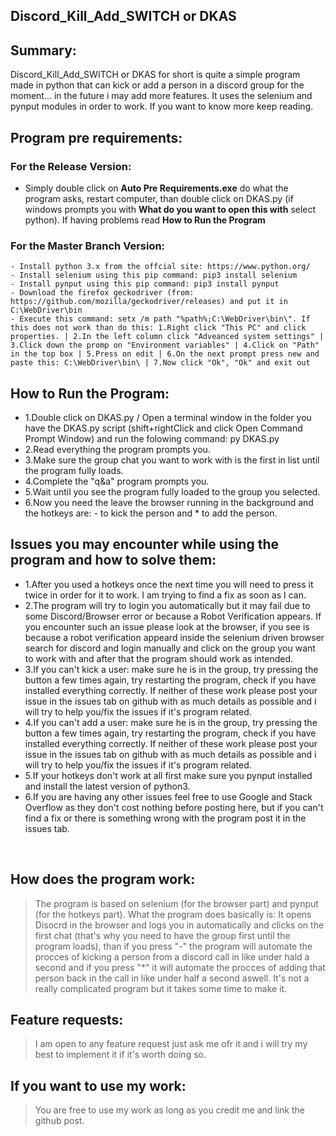 Discord_Kill_Add_SWITCH or DKAS
------
## Summary:

Discord_Kill_Add_SWITCH or DKAS for short is quite a simple program made in python that can kick or add a person in a discord group for the moment... in the future i may add more features. It uses the selenium and pynput modules in order to work. If you want to know more keep reading.


## Program pre requirements:

### For the Release Version:
 * Simply double click on **Auto Pre Requirements.exe** do what the program asks, restart computer, than double click on DKAS.py (if windows prompts you with **What do you want to open this with** select python). If having problems read **How to Run the Program**


  ### For the Master Branch Version:
    - Install python 3.x from the offcial site: https://www.python.org/
    - Install selenium using this pip command: pip3 install selenium
    - Install pynput using this pip command: pip3 install pynput
    - Download the firefox geckodriver (from: https://github.com/mozilla/geckodriver/releases) and put it in C:\WebDriver\bin
    - Execute this command: setx /m path "%path%;C:\WebDriver\bin\". If this does not work than do this: 1.Right click "This PC" and click properties. | 2.In the left column click "Adveanced system settings" | 3.Click down the promp on "Environment variables" | 4.Click on "Path" in the top box | 5.Press on edit | 6.On the next prompt press new and paste this: C:\WebDriver\bin\ | 7.Now click "Ok", "Ok" and exit out
   



## How to Run the Program:<br />
  * 1.Double click on DKAS.py / Open a terminal window in the folder you have the DKAS.py script (shift+rightClick and click Open Command Prompt Window) and run the folowing command: py DKAS.py<br />
* 2.Read everything the program prompts you.<br />
 * 3.Make sure the group chat you want to work with is the first in list until the program fully loads.<br />
* 4.Complete the "q&a" program prompts you.<br />
* 5.Wait until you see the program fully loaded to the group you selected.<br />
* 6.Now you need the leave the browser running in the background and the hotkeys are: - to kick the person and * to add the person.


## Issues you may encounter while using the program and how to solve them:<br />
* 1.After you used a hotkeys once the next time you will need to press it twice in order for it to work. I am trying to find a fix as soon as I can.<br />
* 2.The program will try to login you automatically but it may fail due to some Discord/Browser error or because a Robot Verification appears. If you encounter such an issue please look at the browser, if you see is because a robot verification appeard inside the selenium driven browser search for discord and login manually and click on the group you want to work with and after that the program should work as intended.<br />
* 3.If you can't kick a user: make sure he is in the group, try pressing the button a few times again, try restarting the program, check if you have installed everything correctly. If neither of these work please post your issue in the issues tab on github with as much details as possible and i will try to help you/fix the issues if it's program related.<br />
* 4.If you can't add a user: make sure he is in the group, try pressing the button a few times again, try restarting the program, check if you have installed everything correctly. If neither of these work please post your issue in the issues tab on github with as much details as possible and i will try to help you/fix the issues if it's program related.<br />
* 5.If your hotkeys don't work at all first make sure you pynput installed and install the latest version of python3.<br />
* 6.If you are having any other issues feel free to use Google and Stack Overflow as they don't cost nothing before posting here, but if you can't find a fix or there is something wrong with the program post it in the issues tab.<br />
<br />


## How does the program work:

>The program is based on selenium (for the browser part) and pynput (for the hotkeys part). What the program does basically is: It opens Disocrd in the browser and logs you in automatically and clicks on the first chat (that's why you need to have the group first until the program loads), than if you press "-" the program will automate the procces of kicking a person from a discord call in like under hald a second and if you press "\*" it will automate the procces of adding that person back in the call in like under half a second aswell. It's not a really complicated program but it takes some time to make it.<br />


## Feature requests:
>I am open to any feature request just ask me ofr it and i will try my best to implement it if it's worth doing so.
    
## If you want to use my work:

>You are free to use my work as long as you credit me and link the github post.
